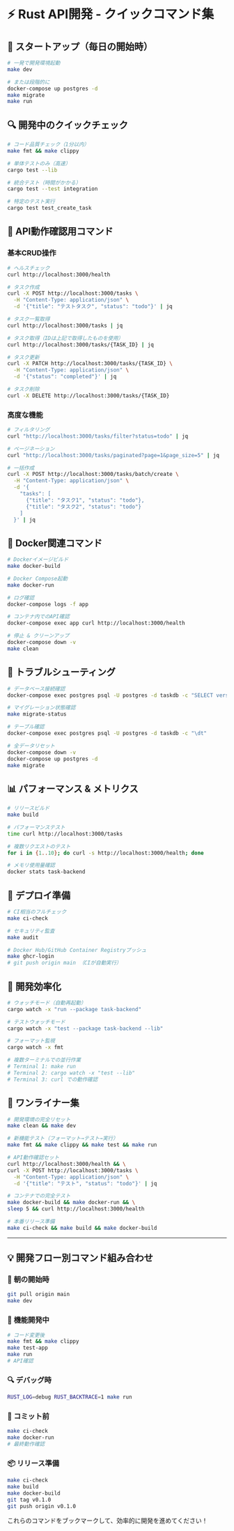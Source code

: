 # ⚡ Rust API開発 - クイックコマンド集

## 🚀 **スタートアップ（毎日の開始時）**

```bash
# 一発で開発環境起動
make dev

# または段階的に
docker-compose up postgres -d
make migrate  
make run
```

## 🔍 **開発中のクイックチェック**

```bash
# コード品質チェック（1分以内）
make fmt && make clippy

# 単体テストのみ（高速）
cargo test --lib

# 統合テスト（時間がかかる）
cargo test --test integration

# 特定のテスト実行
cargo test test_create_task
```

## 🧪 **API動作確認用コマンド**

### 基本CRUD操作
```bash
# ヘルスチェック
curl http://localhost:3000/health

# タスク作成
curl -X POST http://localhost:3000/tasks \
  -H "Content-Type: application/json" \
  -d '{"title": "テストタスク", "status": "todo"}' | jq

# タスク一覧取得
curl http://localhost:3000/tasks | jq

# タスク取得（IDは上記で取得したものを使用）
curl http://localhost:3000/tasks/{TASK_ID} | jq

# タスク更新
curl -X PATCH http://localhost:3000/tasks/{TASK_ID} \
  -H "Content-Type: application/json" \
  -d '{"status": "completed"}' | jq

# タスク削除
curl -X DELETE http://localhost:3000/tasks/{TASK_ID}
```

### 高度な機能
```bash
# フィルタリング
curl "http://localhost:3000/tasks/filter?status=todo" | jq

# ページネーション
curl "http://localhost:3000/tasks/paginated?page=1&page_size=5" | jq

# 一括作成
curl -X POST http://localhost:3000/tasks/batch/create \
  -H "Content-Type: application/json" \
  -d '{
    "tasks": [
      {"title": "タスク1", "status": "todo"},
      {"title": "タスク2", "status": "todo"}
    ]
  }' | jq
```

## 🐳 **Docker関連コマンド**

```bash
# Dockerイメージビルド
make docker-build

# Docker Compose起動
make docker-run

# ログ確認
docker-compose logs -f app

# コンテナ内でのAPI確認
docker-compose exec app curl http://localhost:3000/health

# 停止 & クリーンアップ
docker-compose down -v
make clean
```

## 🔧 **トラブルシューティング**

```bash
# データベース接続確認
docker-compose exec postgres psql -U postgres -d taskdb -c "SELECT version();"

# マイグレーション状態確認
make migrate-status

# テーブル確認
docker-compose exec postgres psql -U postgres -d taskdb -c "\dt"

# 全データリセット
docker-compose down -v
docker-compose up postgres -d
make migrate
```

## 📊 **パフォーマンス & メトリクス**

```bash
# リリースビルド
make build

# パフォーマンステスト
time curl http://localhost:3000/tasks

# 複数リクエストのテスト
for i in {1..10}; do curl -s http://localhost:3000/health; done

# メモリ使用量確認
docker stats task-backend
```

## 🚢 **デプロイ準備**

```bash
# CI相当のフルチェック
make ci-check

# セキュリティ監査
make audit

# Docker Hub/GitHub Container Registryプッシュ
make ghcr-login
# git push origin main （CIが自動実行）
```

## 🎯 **開発効率化**

```bash
# ウォッチモード（自動再起動）
cargo watch -x "run --package task-backend"

# テストウォッチモード
cargo watch -x "test --package task-backend --lib"

# フォーマット監視
cargo watch -x fmt

# 複数ターミナルでの並行作業
# Terminal 1: make run
# Terminal 2: cargo watch -x "test --lib"
# Terminal 3: curl での動作確認
```

## 📝 **ワンライナー集**

```bash
# 開発環境の完全リセット
make clean && make dev

# 新機能テスト（フォーマット→テスト→実行）
make fmt && make clippy && make test && make run

# API動作確認セット
curl http://localhost:3000/health && \
curl -X POST http://localhost:3000/tasks \
  -H "Content-Type: application/json" \
  -d '{"title": "テスト", "status": "todo"}' | jq

# コンテナでの完全テスト
make docker-build && make docker-run && \
sleep 5 && curl http://localhost:3000/health

# 本番リリース準備
make ci-check && make build && make docker-build
```

---

## 💡 **開発フロー別コマンド組み合わせ**

### 🌅 **朝の開始時**
```bash
git pull origin main
make dev
```

### 🔄 **機能開発中**
```bash
# コード変更後
make fmt && make clippy
make test-app
make run
# API確認
```

### 🔍 **デバッグ時**
```bash
RUST_LOG=debug RUST_BACKTRACE=1 make run
```

### 🚀 **コミット前**
```bash
make ci-check
make docker-run
# 最終動作確認
```

### 📦 **リリース準備**
```bash
make ci-check
make build
make docker-build
git tag v0.1.0
git push origin v0.1.0
```

これらのコマンドをブックマークして、効率的に開発を進めてください！
